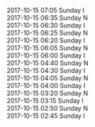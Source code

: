 2017-10-15 07:05 Sunday  I  
2017-10-15 06:35 Sunday  N  
2017-10-15 06:30 Sunday  I  
2017-10-15 06:25 Sunday  N  
2017-10-15 06:20 Sunday  I  
2017-10-15 06:05 Sunday  N  
2017-10-15 06:00 Sunday  I  
2017-10-15 04:40 Sunday  N  
2017-10-15 04:30 Sunday  I  
2017-10-15 04:05 Sunday  N  
2017-10-15 04:00 Sunday  I  
2017-10-15 03:20 Sunday  N  
2017-10-15 03:15 Sunday  I  
2017-10-15 02:50 Sunday  N  
2017-10-15 02:45 Sunday  I  
